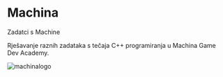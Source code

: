# Machina
Zadatci s Machine

Rješavanje raznih zadataka s tečaja C++ programiranja u Machina Game Dev Academy.

![machinalogo](https://user-images.githubusercontent.com/130863602/235952297-ba67ac44-da8f-47cf-a0b4-20d4a84ac758.png)

